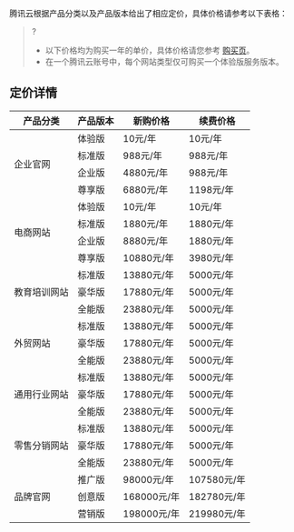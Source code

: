 腾讯云根据产品分类以及产品版本给出了相应定价，具体价格请参考以下表格：
>?
>- 以下价格均为购买一年的单价，具体价格请您参考 [购买页](https://buy.cloud.tencent.com/wds)。
>- 在一个腾讯云账号中，每个网站类型仅可购买一个体验版服务版本。
>
## 定价详情
<table>
<thead>
<tr>
<th>产品分类</th>
<th>产品版本</th>
<th>新购价格</th>
<th>续费价格</th>
</tr>
</thead>
<tbody><tr>
<td  rowspan="4">企业官网</td>
<td>体验版</td>
<td>10元/年</td>
<td>10元/年</td>
</tr>
<tr>
<td>标准版</td>
<td>988元/年</td>
<td>988元/年</td>
</tr>
<tr>
<td>企业版</td>
<td>4880元/年</td>
<td>988元/年</td>
</tr>
<tr>
<td>尊享版</td>
<td>6880元/年</td>
<td>1198元/年</td>
</tr>
<tr>
<td rowspan="4">电商网站</td>
<td>体验版</td>
<td>10元/年</td>
<td>10元/年</td>
</tr>
<tr>
<td>标准版</td>
<td>1880元/年</td>
<td>1880元/年</td>
</tr>
<tr>
<td>企业版</td>
<td>8880元/年</td>
<td>1880元/年</td>
</tr>
<tr>
<td>尊享版</td>
<td>10880元/年</td>
<td>3980元/年</td>
</tr>
<tr>
<td  rowspan="3">教育培训网站</td>
<td>标准版</td>
<td>13880元/年</td>
<td>5000元/年</td>
</tr>
<tr>
<td>豪华版</td>
<td>17880元/年</td>
<td>5000元/年</td>
</tr>
<tr>
<td>全能版</td>
<td>23880元/年</td>
<td>5000元/年</td>
</tr>
<tr>
<td  rowspan="3">外贸网站</td>
<td>标准版</td>
<td>13880元/年</td>
<td>5000元/年</td>
</tr>
<tr>
<td>豪华版</td>
<td>17880元/年</td>
<td>5000元/年</td>
</tr>
<tr>
<td>全能版</td>
<td>23880元/年</td>
<td>5000元/年</td>
</tr>
<tr>
<td  rowspan="3">通用行业网站</td>
<td>标准版</td>
<td>13880元/年</td>
<td>5000元/年</td>
</tr>
<tr>
<td>豪华版</td>
<td>17880元/年</td>
<td>5000元/年</td>
</tr>
<tr>
<td>全能版</td>
<td>23880元/年</td>
<td>5000元/年</td>
</tr>
<tr>
<td  rowspan="3">零售分销网站</td>
<td>标准版</td>
<td>13880元/年</td>
<td>5000元/年</td>
</tr>
<tr>
<td>豪华版</td>
<td>17880元/年</td>
<td>5000元/年</td>
</tr>
<tr>
<td>全能版</td>
<td>23880元/年</td>
<td>5000元/年</td>
</tr>
<tr>
<td  rowspan="3">品牌官网</td>
<td>推广版</td>
<td>98000元/年</td>
<td>107580元/年</td>
</tr>
<tr>
<td>创意版</td>
<td>168000元/年</td>
<td>182780元/年</td>
</tr>
<tr>
<td>营销版</td>
<td>198000元/年</td>
<td>219980元/年</td>
</tr>
</tbody></table>
